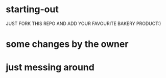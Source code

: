 # starting-out
JUST FORK THIS REPO AND ADD YOUR FAVOURITE BAKERY PRODUCT:)

# some changes by the owner 
# just messing around
